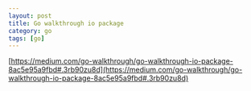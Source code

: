 ```yaml
---
layout: post
title: Go walkthrough io package
category: go
tags: [go]
---
```


[https://medium.com/go-walkthrough/go-walkthrough-io-package-8ac5e95a9fbd#.3rb90zu8d](https://medium.com/go-walkthrough/go-walkthrough-io-package-8ac5e95a9fbd#.3rb90zu8d)
